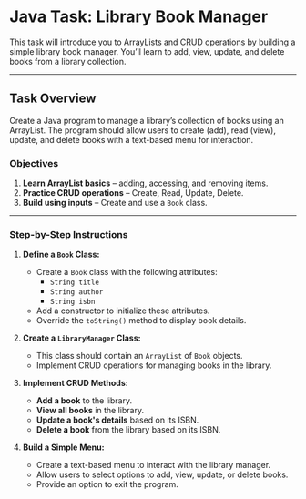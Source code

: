 # Java Task: Library Book Manager

This task will introduce you to ArrayLists and CRUD operations by building a simple library book manager. You’ll learn to add, view, update, and delete books from a library collection.

---

## Task Overview

Create a Java program to manage a library’s collection of books using an ArrayList. The program should allow users to create (add), read (view), update, and delete books with a text-based menu for interaction.

### Objectives
1. **Learn ArrayList basics** – adding, accessing, and removing items.
2. **Practice CRUD operations** – Create, Read, Update, Delete.
3. **Build using inputs** – Create and use a `Book` class.

---

### Step-by-Step Instructions

1. **Define a `Book` Class:**
   - Create a `Book` class with the following attributes:
     - `String title`
     - `String author`
     - `String isbn`
   - Add a constructor to initialize these attributes.
   - Override the `toString()` method to display book details.

2. **Create a `LibraryManager` Class:**
   - This class should contain an `ArrayList` of `Book` objects.
   - Implement CRUD operations for managing books in the library.

3. **Implement CRUD Methods:**
   - **Add a book** to the library.
   - **View all books** in the library.
   - **Update a book's details** based on its ISBN.
   - **Delete a book** from the library based on its ISBN.

4. **Build a Simple Menu:**
   - Create a text-based menu to interact with the library manager.
   - Allow users to select options to add, view, update, or delete books.
   - Provide an option to exit the program.
